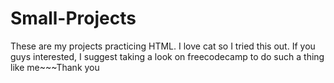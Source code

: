 # Small-Projects
These are my projects practicing HTML. I love cat so I tried this out. If you guys interested, I suggest taking a look on freecodecamp to do such a thing like me~~~Thank you 
